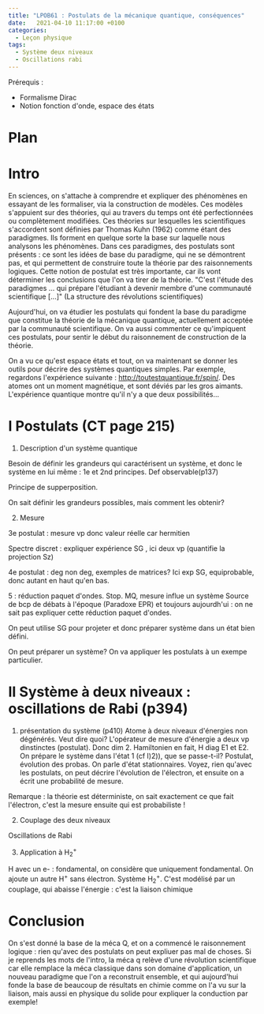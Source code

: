 ```yaml
---
title: "LPOB61 : Postulats de la mécanique quantique, conséquences"
date:   2021-04-10 11:17:00 +0100
categories:
  - Leçon physique
tags:
  - Système deux niveaux
  - Oscillations rabi
---
```

Prérequis : 
- Formalisme Dirac
- Notion fonction d'onde, espace des états

# Plan

# Intro
En sciences, on s'attache à comprendre et expliquer des phénomènes en essayant de les formaliser, via la construction de modèles. Ces modèles s'appuient sur des théories,
qui au travers du temps ont été perfectionnées ou complètement modifiées. Ces théories sur lesquelles les scientifiques s'accordent sont définies par Thomas Kuhn (1962) 
comme étant des paradigmes. Ils forment en quelque sorte la base sur laquelle nous analysons les phénomènes. Dans ces paradigmes, des postulats sont présents : ce sont les idées
de base du paradigme, qui ne se démontrent pas, et qui permettent de construire toute la théorie par des raisonnements logiques. Cette notion de postulat est très importante, car
 ils vont déterminer les conclusions que l'on va tirer de la théorie. "C'est l'étude des paradigmes ... qui prépare l'étudiant à devenir membre d'une communauté scientifique [...]" (La structure des révolutions scientifiques)
 
Aujourd'hui, on va étudier les postulats qui fondent la base du paradigme que constitue la théorie de la 
mécanique quantique, actuellement acceptée par la communauté scientifique. On va aussi commenter ce qu'impiquent ces postulats, pour sentir le début du raisonnement de 
construction de la théorie.
 

On a vu ce qu'est espace états et tout, on va maintenant se donner les outils pour décrire des systèmes quantiques simples. Par exemple, regardons l'expérience suivante : 
http://toutestquantique.fr/spin/. Des atomes ont un moment magnétique, et sont déviés par les gros aimants. L'expérience quantique montre qu'il n'y a que deux possibilités...

# I Postulats (CT page 215)
1) Description d'un système quantique

Besoin de définir les grandeurs qui caractérisent un système, et donc le système en lui même : 1e et 2nd principes. Def observable(p137)

Principe de supperposition.

On sait définir les grandeurs possibles, mais comment les obtenir?

2) Mesure

3e postulat : mesure vp donc valeur réelle car hermitien

Spectre discret : expliquer expérience SG , ici deux vp (quantifie la projection Sz)

4e postulat : deg non deg, exemples de matrices? Ici exp SG, equiprobable, donc autant en haut qu'en bas.

5 : réduction paquet d'ondes. Stop. MQ, mesure influe un système Source de bcp de débats à l'époque (Paradoxe EPR) et toujours aujourdh'ui : on ne sait pas expliquer cette réduction paquet d'ondes.

On peut utilise SG pour projeter et donc préparer système dans un état bien défini.

On peut préparer un système? On va appliquer les postulats à un exempe particulier.

# II Système à deux niveaux : oscillations de Rabi (p394)
1) présentation du système (p410)
Atome à deux niveaux d'énergies non dégénérés. Veut dire quoi? L'opérateur de mesure d'énergie a deux vp dinstinctes (postulat). Donc dim 2. Hamiltonien en fait, H diag E1 et E2. On prépare le système dans l'état 1 (cf I)2)), que se passe-t-il? Postulat, évolution des probas. On parle d'état stationnaires. Voyez, rien qu'avec les postulats, on peut 
décrire l'évolution de l'électron, et ensuite on a écrit une probabilité de mesure.

Remarque : la théorie est déterministe, on sait exactement ce que fait l'électron, c'est la mesure ensuite qui est probabiliste ! 

2) Couplage des deux niveaux

Oscillations de Rabi

3) Application à H<sub>2</sub><sup>+</sup>

H avec un e- : fondamental, on considère que uniquement fondamental. On ajoute un autre H<sup>+</sup> sans électron. Système H<sub>2</sub><sup>+</sup>. C'est modélisé par un couplage, qui abaisse l'énergie : c'est la liaison chimique

# Conclusion
On s'est donné la base de la méca Q, et on a commencé le raisonnement logique : rien qu'avec des postulats on peut expliuer pas mal de choses. Si je reprends les mots de l'intro, la méca q relève d'une révolution scientifique car elle remplace la méca classique dans son domaine d'application, un nouveau paradigme que l'on a reconstruit ensemble, et qui aujourd'hui fonde la base de beaucoup de résultats en chimie comme on l'a vu sur la liaison, mais aussi en physique du solide pour expliquer la conduction par exemple!

